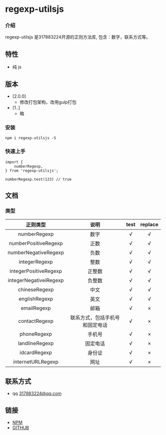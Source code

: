 # regexp-utilsjs

### 介绍

regexp-utilsjs 是317883224开源的正则方法库, 包含：数字，联系方式等。

## 特性

- 纯 js

## 版本
*  [2.0.0]
	+ 修改打包架构，改用gulp打包
*  [1.*.*]
	+ 略

### 安装
```
npm i regexp-utilsjs -S
```

### 快速上手
```
import {
	numberRegexp,
} from 'regexp-utilsjs';

numberRegexp.test(123) // true
```

## 文档
### 类型
正则类型 | 说明 | test | replace
:-: | :-: | :-: | :-:
numberRegexp | 数字 | √ | √
numberPositiveRegexp | 正数 | √ | √
numberNegativeRegexp | 负数 | √ | √
integerRegexp | 整数 | √ | √
integerPositiveRegexp | 正整数 | √ | √
integerNegativeiRegexp | 负整数 | √ | √
chineseRegexp | 中文 | √ | √
englishRegexp | 英文 | √ | √
emailRegexp | 邮箱 | √ | ×
contactRegexp | 联系方式，包括手机号和固定电话 | √ | ×
phoneRegexp | 手机号 | √ | ×
landlineRegexp | 固定电话 | √ | ×
idcardRegexp | 身份证 | √ | ×
internetURLRegexp | 网址 | √ | ×
 
## 联系方式

- qq 317883224@qq.com

## 链接

- [NPM](https://www.npmjs.com/package/configjs-utilsjs)
- [GITHUB](https://github.com/317883224/configjs-utilsjs)
